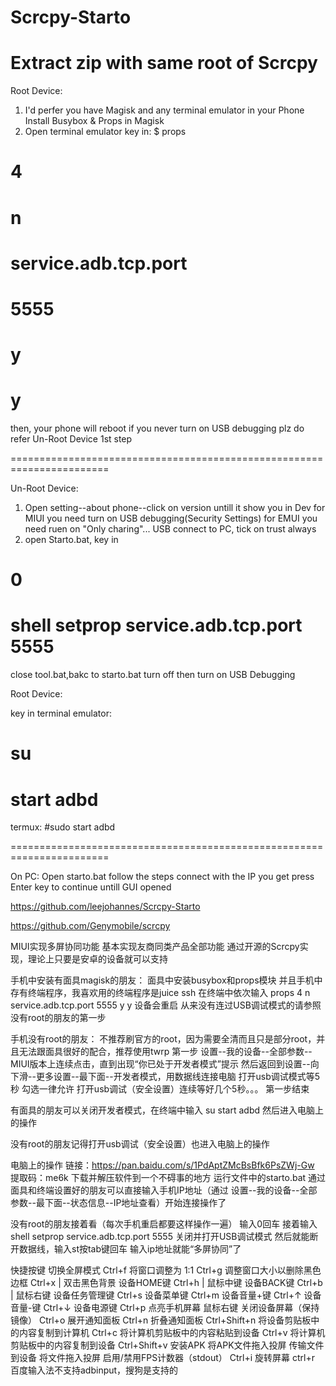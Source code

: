 # Scrcpy-Starto


Extract zip with same root of Scrcpy
=======================================================================

Root Device:

1. I'd perfer you have Magisk and any terminal emulator in your Phone
Install Busybox & Props in Magisk
2. Open terminal emulator key in:
$	props
#	4
#	n
#	service.adb.tcp.port
#	5555
#	y
#	y
then, your phone will reboot
if you never turn on USB debugging plz do refer Un-Root Device 1st step

=======================================================================

Un-Root Device:

1. Open setting--about phone--click on version untill it show you in Dev
for MIUI you need turn on USB debugging(Security Settings)
for EMUI you need ruen on "Only charing"...
USB connect to PC, tick on trust always
2. open Starto.bat, key in
#	0
#	shell setprop service.adb.tcp.port 5555
close tool.bat,bakc to starto.bat
turn off then turn on USB Debugging

Root Device:

key in terminal emulator:
#	su
#	start adbd
termux:
#sudo start adbd

=======================================================================

On PC:
Open starto.bat follow the steps connect with the IP you get
press Enter key to continue untill GUI opened


https://github.com/leejohannes/Scrcpy-Starto


https://github.com/Genymobile/scrcpy



MIUI实现多屏协同功能
基本实现友商同类产品全部功能
通过开源的Scrcpy实现，理论上只要是安卓的设备就可以支持

手机中安装有面具magisk的朋友：
面具中安装busybox和props模块
并且手机中存有终端程序，我喜欢用的终端程序是juice ssh
在终端中依次输入
props
4
n
service.adb.tcp.port
5555
y
y
设备会重启
从来没有连过USB调试模式的请参照没有root的朋友的第一步

手机没有root的朋友：
不推荐刷官方的root，因为需要全清而且只是部分root，并且无法跟面具很好的配合，推荐使用twrp
第一步
设置--我的设备--全部参数--MIUI版本上连续点击，直到出现“你已处于开发者模式”提示
然后返回到设置--向下滑--更多设置--最下面--开发者模式，用数据线连接电脑
打开usb调试模式等5秒
勾选一律允许
打开usb调试（安全设置）连续等好几个5秒。。。
第一步结束

有面具的朋友可以关闭开发者模式，在终端中输入
su
start adbd
然后进入电脑上的操作

没有root的朋友记得打开usb调试（安全设置）也进入电脑上的操作

电脑上的操作
链接：https://pan.baidu.com/s/1PdAptZMcBsBfk6PsZWj-Gw 
提取码：me6k
下载并解压软件到一个不碍事的地方
运行文件中的starto.bat
通过面具和终端设置好的朋友可以直接输入手机IP地址（通过 设置--我的设备--全部参数--最下面--状态信息--IP地址查看）开始连接操作了

没有root的朋友接着看（每次手机重启都要这样操作一遍）
输入0回车
接着输入
shell setprop service.adb.tcp.port 5555
关闭并打开USB调试模式
然后就能断开数据线，输入st按tab键回车
输入ip地址就能“多屏协同”了



快捷按键
切换全屏模式	Ctrl+f
将窗口调整为 1:1	Ctrl+g
调整窗口大小以删除黑色边框	Ctrl+x | 双击黑色背景
设备HOME键	Ctrl+h | 鼠标中键
设备BACK键	Ctrl+b | 鼠标右键
设备任务管理键	Ctrl+s
设备菜单键	Ctrl+m
设备音量+键	Ctrl+↑
设备音量-键	Ctrl+↓
设备电源键	Ctrl+p
点亮手机屏幕	鼠标右键
关闭设备屏幕（保持镜像）	Ctrl+o
展开通知面板	Ctrl+n
折叠通知面板	Ctrl+Shift+n
将设备剪贴板中的内容复制到计算机	Ctrl+c
将计算机剪贴板中的内容粘贴到设备	Ctrl+v
将计算机剪贴板中的内容复制到设备	Ctrl+Shift+v
安装APK	将APK文件拖入投屏
传输文件到设备	将文件拖入投屏
启用/禁用FPS计数器（stdout）	Ctrl+i
旋转屏幕 ctrl+r
百度输入法不支持adbinput，搜狗是支持的
